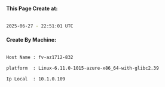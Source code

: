 
   
#### This Page Create at:

```bash

2025-06-27 - 22:51:01 UTC

```

#### Create By Machine:

```bash

Host Name : fv-az1712-832

platform  : Linux-6.11.0-1015-azure-x86_64-with-glibc2.39

Ip Local  : 10.1.0.109

```

